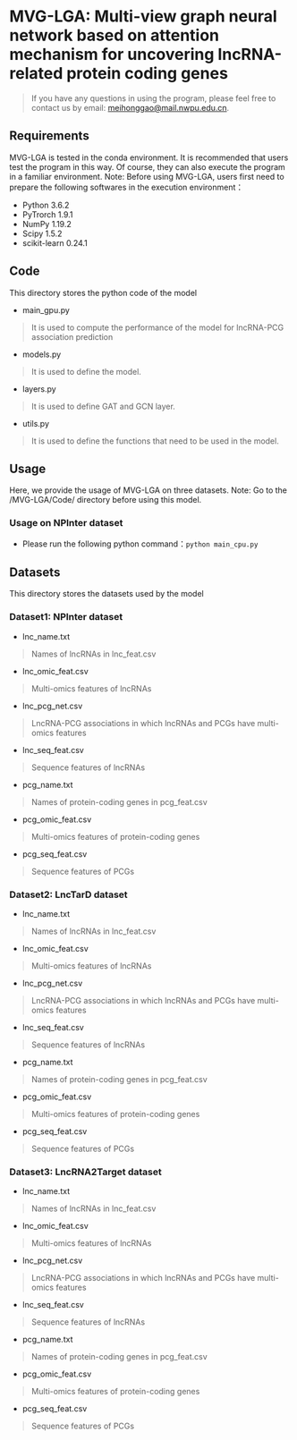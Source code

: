 # MVG-LGA: Multi-view graph neural network based on attention mechanism for uncovering lncRNA-related protein coding genes
> If you have any questions in using the program, please feel free to contact us by email: meihonggao@mail.nwpu.edu.cn.

## Requirements
MVG-LGA is tested in the conda environment. It is recommended that users test the program in this way. Of course, they can also execute the program in a familiar environment. Note: Before using MVG-LGA, users first need to prepare the following softwares in the execution environment：
  * Python 3.6.2
  * PyTrorch 1.9.1
  * NumPy 1.19.2
  * Scipy 1.5.2
  * scikit-learn 0.24.1

## Code
This directory stores the python code of the model
  * main_gpu.py
  >It is used to compute the performance of the model for lncRNA-PCG association prediction
  * models.py
  >It is used to define the model.
  * layers.py
  >It is used to define GAT and GCN layer.
  * utils.py
  >It is used to define the functions that need to be used in the model.

## Usage
Here, we provide the usage of MVG-LGA on three datasets. Note: Go to the /MVG-LGA/Code/ directory before using this model.
### Usage on NPInter dataset
  * Please run the following python command：```python main_cpu.py```
  
## Datasets
This directory stores the datasets used by the model
### Dataset1: NPInter dataset
  * lnc_name.txt
  > Names of lncRNAs in lnc_feat.csv
  * lnc_omic_feat.csv
  > Multi-omics features of lncRNAs
  * lnc_pcg_net.csv
  > LncRNA-PCG associations in which lncRNAs and PCGs have multi-omics features
  * lnc_seq_feat.csv
  > Sequence features of lncRNAs
  * pcg_name.txt
  > Names of protein-coding genes in pcg_feat.csv
  * pcg_omic_feat.csv
  > Multi-omics features of protein-coding genes
  * pcg_seq_feat.csv
  > Sequence features of PCGs
### Dataset2: LncTarD dataset
  * lnc_name.txt
  > Names of lncRNAs in lnc_feat.csv
  * lnc_omic_feat.csv
  > Multi-omics features of lncRNAs
  * lnc_pcg_net.csv
  > LncRNA-PCG associations in which lncRNAs and PCGs have multi-omics features
  * lnc_seq_feat.csv
  > Sequence features of lncRNAs
  * pcg_name.txt
  > Names of protein-coding genes in pcg_feat.csv
  * pcg_omic_feat.csv
  > Multi-omics features of protein-coding genes
  * pcg_seq_feat.csv
  > Sequence features of PCGs
### Dataset3: LncRNA2Target dataset
  * lnc_name.txt
  > Names of lncRNAs in lnc_feat.csv
  * lnc_omic_feat.csv
  > Multi-omics features of lncRNAs
  * lnc_pcg_net.csv
  > LncRNA-PCG associations in which lncRNAs and PCGs have multi-omics features
  * lnc_seq_feat.csv
  > Sequence features of lncRNAs
  * pcg_name.txt
  > Names of protein-coding genes in pcg_feat.csv
  * pcg_omic_feat.csv
  > Multi-omics features of protein-coding genes
  * pcg_seq_feat.csv
  > Sequence features of PCGs


